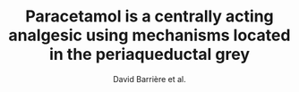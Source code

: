 ---
cat: ciel
subcat: midas
bestof: false
author: David Barrière et al.
title: Paracetamol is a centrally acting analgesic using mechanisms located in the periaqueductal grey
journal: British Journal of Pharmacology
year: 2020
type: article
url: https -//onlinelibrary.wiley.com/doi/abs/10.1111/bph.14934
doi: 10.1111/bph.14934
---